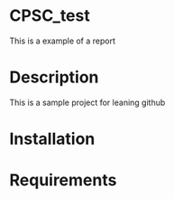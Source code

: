 # CPSC_test
This is a example of a report 

# Description
This is a sample project for leaning github 

# Installation

# Requirements 

